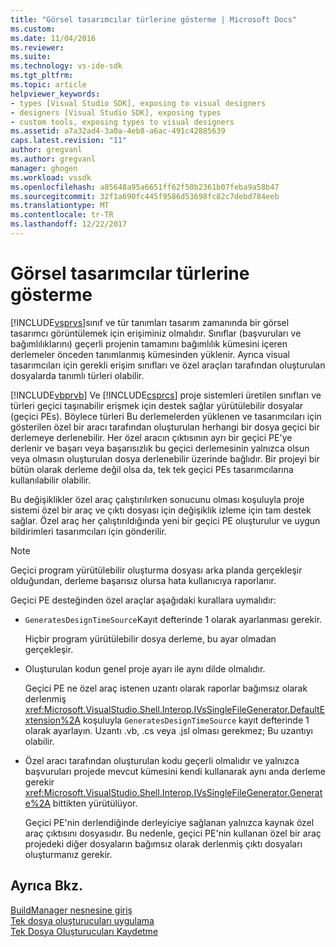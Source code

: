```yaml
---
title: "Görsel tasarımcılar türlerine gösterme | Microsoft Docs"
ms.custom: 
ms.date: 11/04/2016
ms.reviewer: 
ms.suite: 
ms.technology: vs-ide-sdk
ms.tgt_pltfrm: 
ms.topic: article
helpviewer_keywords:
- types [Visual Studio SDK], exposing to visual designers
- designers [Visual Studio SDK], exposing types
- custom tools, exposing types to visual designers
ms.assetid: a7a32ad4-3a0a-4eb8-a6ac-491c42885639
caps.latest.revision: "11"
author: gregvanl
ms.author: gregvanl
manager: ghogen
ms.workload: vssdk
ms.openlocfilehash: a85648a95a6651ff62f50b2361b07feba9a58b47
ms.sourcegitcommit: 32f1a690fc445f9586d53698fc82c7debd784eeb
ms.translationtype: MT
ms.contentlocale: tr-TR
ms.lasthandoff: 12/22/2017
---
```

# <a name="exposing-types-to-visual-designers"></a>Görsel tasarımcılar türlerine gösterme
[!INCLUDE[vsprvs](../../code-quality/includes/vsprvs_md.md)]sınıf ve tür tanımları tasarım zamanında bir görsel tasarımcı görüntülemek için erişiminiz olmalıdır. Sınıflar (başvuruları ve bağımlılıklarını) geçerli projenin tamamını bağımlılık kümesini içeren derlemeler önceden tanımlanmış kümesinden yüklenir. Ayrıca visual tasarımcıları için gerekli erişim sınıfları ve özel araçları tarafından oluşturulan dosyalarda tanımlı türleri olabilir.  
  
 [!INCLUDE[vbprvb](../../code-quality/includes/vbprvb_md.md)] Ve [!INCLUDE[csprcs](../../data-tools/includes/csprcs_md.md)] proje sistemleri üretilen sınıfları ve türleri geçici taşınabilir erişmek için destek sağlar yürütülebilir dosyalar (geçici PEs). Böylece türleri Bu derlemelerden yüklenen ve tasarımcıları için gösterilen özel bir aracı tarafından oluşturulan herhangi bir dosya geçici bir derlemeye derlenebilir. Her özel aracın çıktısının ayrı bir geçici PE'ye derlenir ve başarı veya başarısızlık bu geçici derlemesinin yalnızca olsun veya olmasın oluşturulan dosya derlenebilir üzerinde bağlıdır. Bir projeyi bir bütün olarak derleme değil olsa da, tek tek geçici PEs tasarımcılarına kullanılabilir olabilir.  
  
 Bu değişiklikler özel araç çalıştırılırken sonucunu olması koşuluyla proje sistemi özel bir araç ve çıktı dosyası için değişiklik izleme için tam destek sağlar. Özel araç her çalıştırıldığında yeni bir geçici PE oluşturulur ve uygun bildirimleri tasarımcıları için gönderilir.  
  
> [!NOTE]
>  Geçici program yürütülebilir oluşturma dosyası arka planda gerçekleşir olduğundan, derleme başarısız olursa hata kullanıcıya raporlanır.  
  
 Geçici PE desteğinden özel araçlar aşağıdaki kurallara uymalıdır:  
  
-   `GeneratesDesignTimeSource`Kayıt defterinde 1 olarak ayarlanması gerekir.  
  
     Hiçbir program yürütülebilir dosya derleme, bu ayar olmadan gerçekleşir.  
  
-   Oluşturulan kodun genel proje ayarı ile aynı dilde olmalıdır.  
  
     Geçici PE ne özel araç istenen uzantı olarak raporlar bağımsız olarak derlenmiş <xref:Microsoft.VisualStudio.Shell.Interop.IVsSingleFileGenerator.DefaultExtension%2A> koşuluyla `GeneratesDesignTimeSource` kayıt defterinde 1 olarak ayarlayın. Uzantı .vb, .cs veya .jsl olması gerekmez; Bu uzantıyı olabilir.  
  
-   Özel aracı tarafından oluşturulan kodu geçerli olmalıdır ve yalnızca başvuruları projede mevcut kümesini kendi kullanarak aynı anda derleme gerekir <xref:Microsoft.VisualStudio.Shell.Interop.IVsSingleFileGenerator.Generate%2A> bittikten yürütülüyor.  
  
     Geçici PE'nin derlendiğinde derleyiciye sağlanan yalnızca kaynak özel araç çıktısını dosyasıdır. Bu nedenle, geçici PE'nin kullanan özel bir araç projedeki diğer dosyaların bağımsız olarak derlenmiş çıktı dosyaları oluşturmanız gerekir.  
  
## <a name="see-also"></a>Ayrıca Bkz.  
 [BuildManager nesnesine giriş](http://msdn.microsoft.com/en-us/50080ec2-c1c9-412c-98ef-18d7f895e7fa)   
 [Tek dosya oluşturucuları uygulama](../../extensibility/internals/implementing-single-file-generators.md)   
 [Tek Dosya Oluşturucuları Kaydetme](../../extensibility/internals/registering-single-file-generators.md)